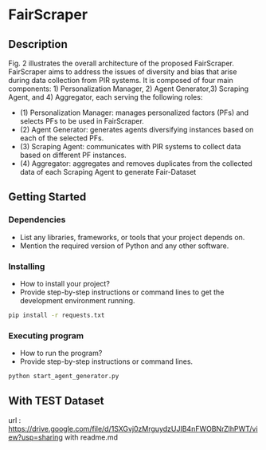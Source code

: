 # FairScraper

## Description

Fig. 2 illustrates the overall architecture of the proposed FairScraper. FairScraper aims to address the issues of diversity and bias that arise during data collection from PIR systems. It is composed of four main components: 1) Personalization Manager, 2) Agent Generator,3) Scraping Agent, and 4) Aggregator, each serving the following roles:
  - (1) Personalization Manager: manages personalized factors (PFs) and selects PFs to be used in FairScraper.
  - (2) Agent Generator: generates agents diversifying instances based on each of the selected PFs.
  - (3) Scraping Agent: communicates with PIR systems to collect data based on different PF instances.
  - (4) Aggregator: aggregates and removes duplicates from the collected data of each Scraping Agent to generate Fair-Dataset

## Getting Started

### Dependencies

- List any libraries, frameworks, or tools that your project depends on.
- Mention the required version of Python and any other software.

### Installing

- How to install your project? 
- Provide step-by-step instructions or command lines to get the development environment running.

```bash
pip install -r requests.txt
```

### Executing program

- How to run the program?
- Provide step-by-step instructions or command lines.

```bash
python start_agent_generator.py
```

## With TEST Dataset
url : https://drive.google.com/file/d/1SXGvj0zMrguydzUJIB4nFWOBNrZlhPWT/view?usp=sharing
with readme.md
